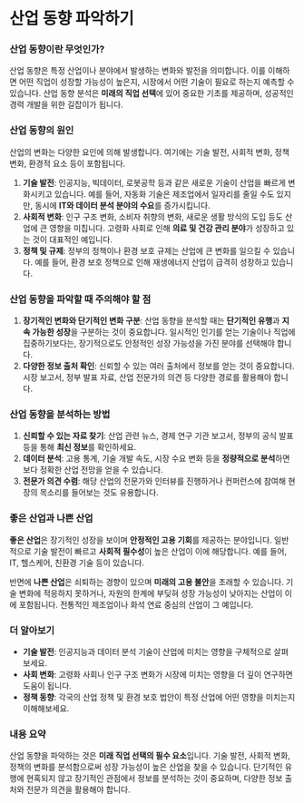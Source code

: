 # 산업 동향 파악하기

### 산업 동향이란 무엇인가?

산업 동향은 특정 산업이나 분야에서 발생하는 변화와 발전을 의미합니다. 이를 이해하면 어떤 직업이 성장할 가능성이 높은지, 시장에서 어떤 기술이 필요로 하는지 예측할 수 있습니다. 산업 동향 분석은 **미래의 직업 선택**에 있어 중요한 기초를 제공하며, 성공적인 경력 개발을 위한 길잡이가 됩니다.

### 산업 동향의 원인

산업의 변화는 다양한 요인에 의해 발생합니다. 여기에는 기술 발전, 사회적 변화, 정책 변화, 환경적 요소 등이 포함됩니다.

1. **기술 발전**: 인공지능, 빅데이터, 로봇공학 등과 같은 새로운 기술이 산업을 빠르게 변화시키고 있습니다. 예를 들어, 자동화 기술은 제조업에서 일자리를 줄일 수도 있지만, 동시에 **IT와 데이터 분석 분야의 수요**를 증가시킵니다.
2. **사회적 변화**: 인구 구조 변화, 소비자 취향의 변화, 새로운 생활 방식의 도입 등도 산업에 큰 영향을 미칩니다. 고령화 사회로 인해 **의료 및 건강 관리 분야**가 성장하고 있는 것이 대표적인 예입니다.
3. **정책 및 규제**: 정부의 정책이나 환경 보호 규제는 산업에 큰 변화를 일으킬 수 있습니다. 예를 들어, 환경 보호 정책으로 인해 재생에너지 산업이 급격히 성장하고 있습니다.

### 산업 동향을 파악할 때 주의해야 할 점

1. **장기적인 변화와 단기적인 변화 구분**: 산업 동향을 분석할 때는 **단기적인 유행**과 **지속 가능한 성장**을 구분하는 것이 중요합니다. 일시적인 인기를 얻는 기술이나 직업에 집중하기보다는, 장기적으로도 안정적인 성장 가능성을 가진 분야를 선택해야 합니다.
2. **다양한 정보 출처 확인**: 신뢰할 수 있는 여러 출처에서 정보를 얻는 것이 중요합니다. 시장 보고서, 정부 발표 자료, 산업 전문가의 의견 등 다양한 경로를 활용해야 합니다.

### 산업 동향을 분석하는 방법

1. **신뢰할 수 있는 자료 찾기**: 산업 관련 뉴스, 경제 연구 기관 보고서, 정부의 공식 발표 등을 통해 **최신 정보**를 확인하세요.
2. **데이터 분석**: 고용 통계, 기술 개발 속도, 시장 수요 변화 등을 **정량적으로 분석**하면 보다 정확한 산업 전망을 얻을 수 있습니다.
3. **전문가 의견 수렴**: 해당 산업의 전문가와 인터뷰를 진행하거나 컨퍼런스에 참여해 현장의 목소리를 들어보는 것도 유용합니다.

### 좋은 산업과 나쁜 산업

**좋은 산업**은 장기적인 성장을 보이며 **안정적인 고용 기회**를 제공하는 분야입니다. 일반적으로 기술 발전이 빠르고 **사회적 필수성**이 높은 산업이 이에 해당합니다. 예를 들어, IT, 헬스케어, 친환경 기술 등이 있습니다.

반면에 **나쁜 산업**은 쇠퇴하는 경향이 있으며 **미래의 고용 불안**을 초래할 수 있습니다. 기술 변화에 적응하지 못하거나, 자원의 한계에 부딪혀 성장 가능성이 낮아지는 산업이 이에 포함됩니다. 전통적인 제조업이나 화석 연료 중심의 산업이 그 예입니다.

### 더 알아보기

* **기술 발전**: 인공지능과 데이터 분석 기술이 산업에 미치는 영향을 구체적으로 살펴보세요.
* **사회 변화**: 고령화 사회나 인구 구조 변화가 시장에 미치는 영향을 더 깊이 연구하면 도움이 됩니다.
* **정책 동향**: 각국의 산업 정책 및 환경 보호 법안이 특정 산업에 어떤 영향을 미치는지 이해해보세요.

### 내용 요약

산업 동향을 파악하는 것은 **미래 직업 선택의 필수 요소**입니다. 기술 발전, 사회적 변화, 정책의 변화를 분석함으로써 성장 가능성이 높은 산업을 찾을 수 있습니다. 단기적인 유행에 현혹되지 않고 장기적인 관점에서 정보를 분석하는 것이 중요하며, 다양한 정보 출처와 전문가 의견을 활용해야 합니다.